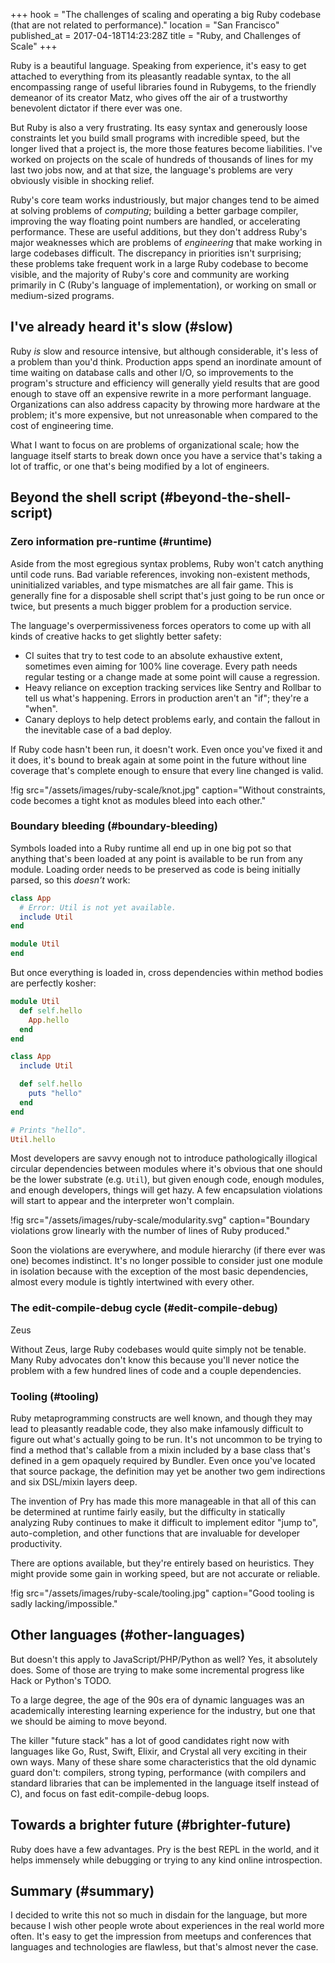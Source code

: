 +++
hook = "The challenges of scaling and operating a big Ruby codebase (that are not related to performance)."
location = "San Francisco"
published_at = 2017-04-18T14:23:28Z
title = "Ruby, and Challenges of Scale"
+++

Ruby is a beautiful language. Speaking from experience,
it's easy to get attached to everything from its pleasantly
readable syntax, to the all encompassing range of useful
libraries found in Rubygems, to the friendly demeanor of
its creator Matz, who gives off the air of a trustworthy
benevolent dictator if there ever was one.

But Ruby is also a very frustrating. Its easy syntax and
generously loose constraints let you build small programs
with incredible speed, but the longer lived that a project
is, the more those features become liabilities. I've worked
on projects on the scale of hundreds of thousands of lines
for my last two jobs now, and at that size, the language's
problems are very obviously visible in shocking relief.

Ruby's core team works industriously, but major changes
tend to be aimed at solving problems of _computing_;
building a better garbage compiler, improving the way
floating point numbers are handled, or accelerating
performance. These are useful additions, but they don't
address Ruby's major weaknesses which are problems of
_engineering_ that make working in large codebases
difficult. The discrepancy in priorities isn't surprising;
these problems take frequent work in a large Ruby codebase
to become visible, and the majority of Ruby's core and
community are working primarily in C (Ruby's language of
implementation), or working on small or medium-sized
programs.

## I've already heard it's slow (#slow)

Ruby _is_ slow and resource intensive, but although
considerable, it's less of a problem than you'd think.
Production apps spend an inordinate amount of time waiting
on database calls and other I/O, so improvements to the
program's structure and efficiency will generally yield
results that are good enough to stave off an expensive
rewrite in a more performant language. Organizations can
also address capacity by throwing more hardware at the
problem; it's more expensive, but not unreasonable when
compared to the cost of engineering time.

What I want to focus on are problems of organizational
scale; how the language itself starts to break down once
you have a service that's taking a lot of traffic, or one
that's being modified by a lot of engineers.

## Beyond the shell script (#beyond-the-shell-script)

### Zero information pre-runtime (#runtime)

Aside from the most egregious syntax problems, Ruby won't
catch anything until code runs. Bad variable references,
invoking non-existent methods, uninitialized variables, and
type mismatches are all fair game. This is generally fine
for a disposable shell script that's just going to be run
once or twice, but presents a much bigger problem for a
production service.

The language's overpermissiveness forces operators to come
up with all kinds of creative hacks to get slightly better
safety:

* CI suites that try to test code to an absolute exhaustive
  extent, sometimes even aiming for 100% line coverage.
  Every path needs regular testing or a change made at some
  point will cause a regression.
* Heavy reliance on exception tracking services like Sentry
  and Rollbar to tell us what's happening. Errors in
  production aren't an "if"; they're a "when".
* Canary deploys to help detect problems early, and contain
  the fallout in the inevitable case of a bad deploy.

If Ruby code hasn't been run, it doesn't work. Even once
you've fixed it and it does, it's bound to break again at
some point in the future without line coverage that's
complete enough to ensure that every line changed is valid.

!fig src="/assets/images/ruby-scale/knot.jpg" caption="Without constraints, code becomes a tight knot as modules bleed into each other."

### Boundary bleeding (#boundary-bleeding)

Symbols loaded into a Ruby runtime all end up in one big
pot so that anything that's been loaded at any point is
available to be run from any module. Loading order needs to
be preserved as code is being initially parsed, so this
_doesn't_ work:

``` ruby
class App
  # Error: Util is not yet available.
  include Util
end

module Util
end
```

But once everything is loaded in, cross dependencies within
method bodies are perfectly kosher:

``` ruby
module Util
  def self.hello
    App.hello
  end
end

class App
  include Util

  def self.hello
    puts "hello"
  end
end

# Prints "hello".
Util.hello
```

Most developers are savvy enough not to introduce
pathologically illogical circular dependencies between
modules where it's obvious that one should be the lower
substrate (e.g. `Util`), but given enough code, enough
modules, and enough developers, things will get hazy. A few
encapsulation violations will start to appear and the
interpreter won't complain.

!fig src="/assets/images/ruby-scale/modularity.svg" caption="Boundary violations grow linearly with the number of lines of Ruby produced."

Soon the violations are everywhere, and module hierarchy
(if there ever was one) becomes indistinct. It's no longer
possible to consider just one module in isolation because
with the exception of the most basic dependencies, almost
every module is tightly intertwined with every other.

### The edit-compile-debug cycle (#edit-compile-debug)

Zeus

Without Zeus, large Ruby codebases would quite simply not
be tenable. Many Ruby advocates don't know this because
you'll never notice the problem with a few hundred lines of
code and a couple dependencies.

### Tooling (#tooling)

Ruby metaprogramming constructs are well known, and though
they may lead to pleasantly readable code, they also make
infamously difficult to figure out what's actually going to
be run. It's not uncommon to be trying to find a method
that's callable from a mixin included by a base class
that's defined in a gem opaquely required by Bundler. Even
once you've located that source package, the definition may
yet be another two gem indirections and six DSL/mixin
layers deep.

The invention of Pry has made this more manageable in that
all of this can be determined at runtime fairly easily, but
the difficulty in statically analyzing Ruby continues to
make it difficult to implement editor "jump to",
auto-completion, and other functions that are invaluable
for developer productivity.

There are options available, but they're entirely based on
heuristics. They might provide some gain in working speed,
but are not accurate or reliable.

!fig src="/assets/images/ruby-scale/tooling.jpg" caption="Good tooling is sadly lacking/impossible."

## Other languages (#other-languages)

But doesn't this apply to JavaScript/PHP/Python as well?
Yes, it absolutely does. Some of those are trying to make
some incremental progress like Hack or Python's TODO.

To a large degree, the age of the 90s era of dynamic
languages was an academically interesting learning
experience for the industry, but one that we should be
aiming to move beyond.

The killer "future stack" has a lot of good candidates
right now with languages like Go, Rust, Swift, Elixir, and
Crystal all very exciting in their own ways. Many of these
share some characteristics that the old dynamic guard
don't: compilers, strong typing, performance (with
compilers and standard libraries that can be implemented in
the language itself instead of C), and focus on fast
edit-compile-debug loops.

## Towards a brighter future (#brighter-future)

Ruby does have a few advantages. Pry is the best REPL in
the world, and it helps immensely while debugging or trying
to any kind online introspection.

## Summary (#summary)

I decided to write this not so much in disdain for the
language, but more because I wish other people wrote about
experiences in the real world more often. It's easy to get
the impression from meetups and conferences that languages
and technologies are flawless, but that's almost never the
case.
